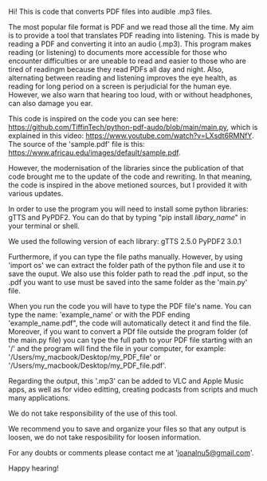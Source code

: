 Hi!
This is code that converts PDF files into audible .mp3 files.

The most popular file format is PDF and we read those all the time. My aim is to provide a tool that translates PDF reading into listening. This is made by reading a PDF and converting it into an audio (.mp3). This program makes reading (or listening) to documents more accessible for those who encounter difficulties or are uneable to read and easier to those who are tired of readingm because they read PDFs all day and night. Also, alternating between reading and listening improves the eye health, as reading for long period on a screen is perjudicial for the human eye. However, we also warn that hearing too loud, with or without headphones, can also damage you ear.

This code is inspired on the code you can see here: https://github.com/TiffinTech/python-pdf-audo/blob/main/main.py, which is explained in this video: https://www.youtube.com/watch?v=LXsdt6RMNfY. The source of the 'sample.pdf' file is this: https://www.africau.edu/images/default/sample.pdf.

However, the modernisation of the libraries since the publication of that code brought me to the update of the code and rewriting. In that meaning, the code is inspired in the above metioned sources, but I provided it with various updates.

In order to use the program you will need to install some python libraries: gTTS and PyPDF2. You can do that by typing "pip install _libary_name_" in your terminal or shell.

We used the following version of each library:
  gTTS   2.5.0
  PyPDF2 3.0.1

Furthermore, if you can type the file paths manually. However, by using 'import os' we can extract the folder path of the python file and use it to save the ouput. We also use this folder path to read the .pdf input, so the .pdf you want to use must be saved into the same folder as the 'main.py' file.

When you run the code you will have to type the PDF file's name. You can type the name: 'example_name' or with the PDF ending 'example_name.pdf", the code will automatically detect it and find the file. Moreover, if you want to convert a PDf file outside the program folder (of the main.py file) you can type the full path to your PDF file starting with an '/' and the program will find the file in your computer, for example: '/Users/my_macbook/Desktop/my_PDF_file' or '/Users/my_macbook/Desktop/my_PDF_file.pdf'.

Regarding the output, this '.mp3' can be added to VLC and Apple Music apps, as well as for video editting, creating podcasts from scripts and much many applications.

We do not take responsibility of the use of this tool.

We recommend you to save and organize your files so that any output is loosen, we do not take resposibility for loosen information.

For any doubts or comments please contact me at 'joanalnu5@gmail.com'.

Happy hearing!
